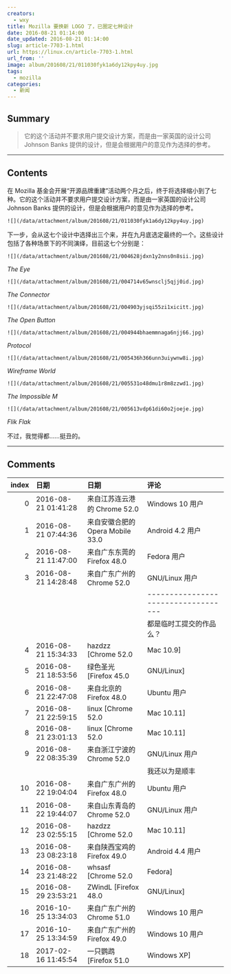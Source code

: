 ```yaml
---
creators:
  - wxy
title: Mozilla 要换新 LOGO 了，已圈定七种设计
date: 2016-08-21 01:14:00
date_updated: 2016-08-21 01:14:00
slug: article-7703-1.html
url: https://linux.cn/article-7703-1.html
url_from: ''
image: album/201608/21/011030fyk1a6dy12kpy4uy.jpg
tags:
  - mozilla
categories:
  - 新闻
---
```


## Summary

> 它的这个活动并不要求用户提交设计方案，而是由一家英国的设计公司 Johnson Banks 提供的设计，但是会根据用户的意见作为选择的参考。

***

<!-- more -->

## Contents

在 Mozilla 基金会开展“开源品牌重建”活动两个月之后，终于将选择缩小到了七种。它的这个活动并不要求用户提交设计方案，而是由一家英国的设计公司 Johnson Banks 提供的设计，但是会根据用户的意见作为选择的参考。

`![](/data/attachment/album/201608/21/011030fyk1a6dy12kpy4uy.jpg)`

下一步，会从这七个设计中选择出三个来，并在九月底选定最终的一个。这些设计包括了各种场景下的不同演绎，目前这七个分别是：

`![](/data/attachment/album/201608/21/004628jdxn1y2nns0n8sii.jpg)`

*The Eye*

`![](/data/attachment/album/201608/21/004714v65wnsclj5qjj0id.jpg)`

*The Connector*

`![](/data/attachment/album/201608/21/004903yjsqi55zi1xicitt.jpg)`

*The Open Button*

`![](/data/attachment/album/201608/21/004944bhaemmnaga6njj66.jpg)`

*Protocol*

`![](/data/attachment/album/201608/21/005436h366unn3uiywnw8i.jpg)`

*Wireframe World*

`![](/data/attachment/album/201608/21/005531o48dmu1r8m8zzwd1.jpg)`

*The Impossible M*

`![](/data/attachment/album/201608/21/005613vdp61di60o2joeje.jpg)`

*Flik Flak*

不过，我觉得都……挺丑的。

***

## Comments

|   index | 日期                | 日期                                              | 评论                                                                                                         |
|--------:|:--------------------|:--------------------------------------------------|:-------------------------------------------------------------------------------------------------------------|
|       0 | 2016-08-21 01:41:28 | 来自江苏连云港的 Chrome 52.0|Windows 10 用户      | 如果非要选一个的话，我选择 Protocol 。                                                           |
|       1 | 2016-08-21 07:44:36 | 来自安徽合肥的 Opera Mobile 33.0|Android 4.2 用户 | 第四个，简洁大方扁平明了，其它的。。。。都太丑。就第四个，上头已经钦定了，你们啊，走个过场就行。 |
|       2 | 2016-08-21 11:47:00 | 来自广东东莞的 Firefox 48.0|Fedora 用户           | 第二个和最后一个，不说还不知道是Mozilla,第三个的配色好难看啊。                                   |
|       3 | 2016-08-21 14:28:48 | 来自广东广州的 Chrome 52.0|GNU/Linux 用户         | 本来不想评论的，但是看到这样的logo……我实在忍不住吐槽了……<br />                                   |
|         |                     |                                                   | -----------------------------------<br />                                                        |
|         |                     |                                                   | 都是临时工提交的作品么？                                                                                     |
|       4 | 2016-08-21 15:34:33 | hazdzz [Chrome 52.0|Mac 10.9]                     | 为什么都好丑啊！！！                                                                             |
|       5 | 2016-08-21 18:53:56 | 绿色圣光 [Firefox 45.0|GNU/Linux]                 | 除了第四个，哪个有法看啊？                                                                       |
|       6 | 2016-08-21 22:47:08 | 来自北京的 Firefox 48.0|Ubuntu 用户               | 现在的logo是什么？                                                                               |
|       7 | 2016-08-21 22:59:15 | linux [Chrome 52.0|Mac 10.11]                     | 其实， protocol 那个还能看？                                                                     |
|       8 | 2016-08-21 23:01:13 | linux [Chrome 52.0|Mac 10.11]                     | 看到这个，我就觉得起个好名字的重要性，正好能形成一个 URI 的格式，不选这个简直没天理。            |
|       9 | 2016-08-22 08:35:39 | 来自浙江宁波的 Chrome 52.0|GNU/Linux 用户         | open button <br />                                                                               |
|         |                     |                                                   | 我还以为是顺丰                                                                                          |
|      10 | 2016-08-22 19:04:04 | 来自广东广州的 Firefox 48.0|Ubuntu 用户           | 难看的一比                                                                                       |
|      11 | 2016-08-22 19:44:07 | 来自山东青岛的 Chrome 52.0|GNU/Linux 用户         | 。。。。。。感觉乱入了 Marvell 和 Zune                                                           |
|      12 | 2016-08-23 02:55:15 | hazdzz [Chrome 52.0|Mac 10.11]                    | 全都是临时工画的XD                                                                               |
|      13 | 2016-08-23 08:23:18 | 来自陕西宝鸡的 Firefox 49.0|Android 4.4 用户      | 个人觉得Protocol和The Impossible M好看一些                                                       |
|      14 | 2016-08-23 21:48:22 | whsasf [Chrome 52.0|Fedora]                       | 如果非得选一个的话，支持网址那个，                                                               |
|      15 | 2016-08-29 23:53:21 | ZWindL [Firefox 48.0|GNU/Linux]                   | 感觉那个 The eye 还不错，稍开脑洞可以想象成一个趴着的恐龙。                                      |
|      16 | 2016-10-25 13:34:03 | 来自广东广州的 Chrome 51.0|Windows 10 用户        | 说脏话一下：这些都是TMD的什么JB破烂辣鸡玩意儿？                                                  |
|      17 | 2016-10-25 13:34:59 | 来自广东广州的 Firefox 49.0|Windows 10 用户       | 说脏话一下：这些都是TMD的什么JB破烂辣鸡玩意儿？                                                  |
|      18 | 2017-02-16 11:45:54 | 一只鹦鹉 [Firefox 51.0|Windows XP]                | 还是原来的LOGO好看                                                                               |
